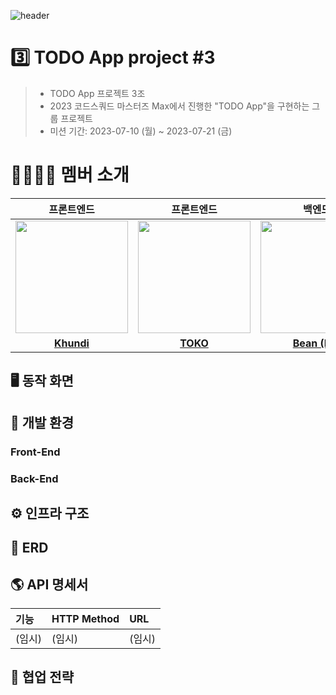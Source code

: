 ![header](https://capsule-render.vercel.app/api?type=waving&height=200&section=header&text=TODO%20App%20Project%203조&color=gradient)

# 3️⃣ TODO App project #3

> - TODO App 프로젝트 3조
> - 2023 코드스쿼드 마스터즈 Max에서 진행한 "TODO App"을 구현하는 그룹 프로젝트 
> - 미션 기간: 2023-07-10 (월) ~ 2023-07-21 (금)

# 👨‍👩‍👧‍👦 멤버 소개

| 프론트엔드 | 프론트엔드 | 백엔드 | 백엔드 | 백엔드 | 벡엔드 |
| :---: | :---: | :---: | :---: | :---: | :---: |
| <img src="https://avatars.githubusercontent.com/u/57666791?v=4" width="180" height="180"/>| <img src="https://avatars.githubusercontent.com/u/101464713?v=4" width="180" height="180"/> | <img src="https://avatars.githubusercontent.com/u/57752068?v=4" width="180" height="180"/> | <img src="https://avatars.githubusercontent.com/u/108214590?v=4" width="180" height="180"/> | <img src="https://avatars.githubusercontent.com/u/121915790?v=4" width="180" height="180"/> | <img src="https://avatars.githubusercontent.com/u/86359180?v=4" width="180" height="180"/> |
| **[Khundi](https://github.com/jsh3418)** | **[TOKO](https://github.com/aaaz425)** | **[Bean (BE)](https://github.com/tjdqls1200)** | **[Jinny](https://github.com/jinny-l)** | **[Joy](https://github.com/he2joojo)** | **[Ape](https://github.com/crtEvent)** |

## 🖥️ 동작 화면

## 🔧️ 개발 환경
### Front-End
### Back-End

## ⚙️ 인프라 구조

## 💾 ERD

## 🌎 API 명세서
| 기능       | HTTP Method | URL                            |
|:---------|:------------|:-------------------------------|
|(임시)|(임시)|(임시)|

## 🤝 협업 전략
